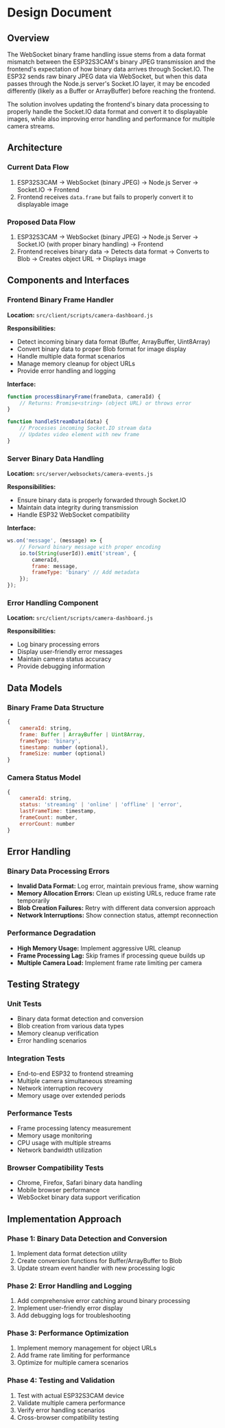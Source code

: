 # Design Document

## Overview

The WebSocket binary frame handling issue stems from a data format mismatch between the ESP32S3CAM's binary JPEG transmission and the frontend's expectation of how binary data arrives through Socket.IO. The ESP32 sends raw binary JPEG data via WebSocket, but when this data passes through the Node.js server's Socket.IO layer, it may be encoded differently (likely as a Buffer or ArrayBuffer) before reaching the frontend.

The solution involves updating the frontend's binary data processing to properly handle the Socket.IO data format and convert it to displayable images, while also improving error handling and performance for multiple camera streams.

## Architecture

### Current Data Flow
1. ESP32S3CAM → WebSocket (binary JPEG) → Node.js Server → Socket.IO → Frontend
2. Frontend receives `data.frame` but fails to properly convert it to displayable image

### Proposed Data Flow
1. ESP32S3CAM → WebSocket (binary JPEG) → Node.js Server → Socket.IO (with proper binary handling) → Frontend
2. Frontend receives binary data → Detects data format → Converts to Blob → Creates object URL → Displays image

## Components and Interfaces

### Frontend Binary Frame Handler
**Location:** `src/client/scripts/camera-dashboard.js`

**Responsibilities:**
- Detect incoming binary data format (Buffer, ArrayBuffer, Uint8Array)
- Convert binary data to proper Blob format for image display
- Handle multiple data format scenarios
- Manage memory cleanup for object URLs
- Provide error handling and logging

**Interface:**
```javascript
function processBinaryFrame(frameData, cameraId) {
    // Returns: Promise<string> (object URL) or throws error
}

function handleStreamData(data) {
    // Processes incoming Socket.IO stream data
    // Updates video element with new frame
}
```

### Server Binary Data Handling
**Location:** `src/server/websockets/camera-events.js`

**Responsibilities:**
- Ensure binary data is properly forwarded through Socket.IO
- Maintain data integrity during transmission
- Handle ESP32 WebSocket compatibility

**Interface:**
```javascript
ws.on('message', (message) => {
    // Forward binary message with proper encoding
    io.to(String(userId)).emit('stream', { 
        cameraId, 
        frame: message,
        frameType: 'binary' // Add metadata
    });
});
```

### Error Handling Component
**Location:** `src/client/scripts/camera-dashboard.js`

**Responsibilities:**
- Log binary processing errors
- Display user-friendly error messages
- Maintain camera status accuracy
- Provide debugging information

## Data Models

### Binary Frame Data Structure
```javascript
{
    cameraId: string,
    frame: Buffer | ArrayBuffer | Uint8Array,
    frameType: 'binary',
    timestamp: number (optional),
    frameSize: number (optional)
}
```

### Camera Status Model
```javascript
{
    cameraId: string,
    status: 'streaming' | 'online' | 'offline' | 'error',
    lastFrameTime: timestamp,
    frameCount: number,
    errorCount: number
}
```

## Error Handling

### Binary Data Processing Errors
- **Invalid Data Format:** Log error, maintain previous frame, show warning
- **Memory Allocation Errors:** Clean up existing URLs, reduce frame rate temporarily
- **Blob Creation Failures:** Retry with different data conversion approach
- **Network Interruptions:** Show connection status, attempt reconnection

### Performance Degradation
- **High Memory Usage:** Implement aggressive URL cleanup
- **Frame Processing Lag:** Skip frames if processing queue builds up
- **Multiple Camera Load:** Implement frame rate limiting per camera

## Testing Strategy

### Unit Tests
- Binary data format detection and conversion
- Blob creation from various data types
- Memory cleanup verification
- Error handling scenarios

### Integration Tests
- End-to-end ESP32 to frontend streaming
- Multiple camera simultaneous streaming
- Network interruption recovery
- Memory usage over extended periods

### Performance Tests
- Frame processing latency measurement
- Memory usage monitoring
- CPU usage with multiple streams
- Network bandwidth utilization

### Browser Compatibility Tests
- Chrome, Firefox, Safari binary data handling
- Mobile browser performance
- WebSocket binary data support verification

## Implementation Approach

### Phase 1: Binary Data Detection and Conversion
1. Implement data format detection utility
2. Create conversion functions for Buffer/ArrayBuffer to Blob
3. Update stream event handler with new processing logic

### Phase 2: Error Handling and Logging
1. Add comprehensive error catching around binary processing
2. Implement user-friendly error display
3. Add debugging logs for troubleshooting

### Phase 3: Performance Optimization
1. Implement memory management for object URLs
2. Add frame rate limiting for performance
3. Optimize for multiple camera scenarios

### Phase 4: Testing and Validation
1. Test with actual ESP32S3CAM device
2. Validate multiple camera performance
3. Verify error handling scenarios
4. Cross-browser compatibility testing